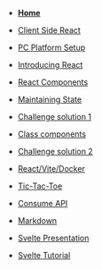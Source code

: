 <!-- docs/_sidebar.md -->

* [<B>Home</B>](README.md)
* [Client Side React](25_Block_REACT/README.md)
* [PC Platform Setup](25_Block_REACT/section_0/setup.md)
* [Introducing React](25_Block_REACT/section_1/react_intro.md)
* [React Components](25_Block_REACT/section_2/components.md)
* [Maintaining State](25_Block_REACT/section_3/maintainingState.md)

* [Challenge solution 1](25_Block_REACT/section_3/maintainingStateChallengeFunction.md)

* [Class components](25_Block_REACT/section_4/classComponents.md)
* [Challenge solution 2](25_Block_REACT/section_4/maintainingStateChallengeClass.md)
* [React/Vite/Docker](25_Block_REACT/section_5/reactDevelopment1.md)
* [Tic-Tac-Toe](25_Block_REACT/section_6/tictactoe.md)

* [Consume API](25_Block_REACT/section_7/consumejsonapi.md)
* [Markdown](25_Block_REACT/section_8/markdown.md)
* [Svelte Presentation](25_Block_REACT/section_9/SveltePresentation.md)
* [Svelte Tutorial](25_Block_REACT/section_10/SvelteTutorial.md) 
  
<!--Week 5  
* [React Markdown](Block_REACT/section_11/Router.md)
* [Github pages](Block_REACT/section_12/githubpages.md)-->
<!--Week 6  
* [Reactnative consumes JSON API](Block_REACT/section_13/reactNative.md)-->
<!--Week 7  
* [Build ReactNative on docker](Block_REACT/section_14/ReactNativedocker.md)-->

